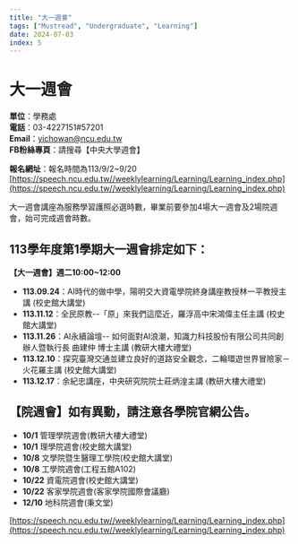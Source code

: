 ```yaml
---
title: "大一週會"
tags: ["Mustread", "Undergraduate", "Learning"]
date: 2024-07-03
index: 5
---
```


# 大一週會

**單位**：學務處  
**電話**：03-4227151#57201  
**Email**：[yichowan@ncu.edu.tw](mailto:yichowan@ncu.edu.tw)  
**FB粉絲專頁**：請搜尋【中央大學週會】

**報名網址**：報名時間為113/9/2~9/20 
[https://speech.ncu.edu.tw//weeklylearning/Learning/Learning_index.php](https://speech.ncu.edu.tw//weeklylearning/Learning/Learning_index.php)

大一週會講座為服務學習護照必選時數，畢業前要參加4場大一週會及2場院週會，始可完成週會時數。

## 113學年度第1學期大一週會排定如下：

**【大一週會】週二10:00~12:00**

- **113.09.24**：AI時代的做中學，陽明交大資電學院終身講座教授林一平教授主講 (校史館大講堂)
- **113.11.12**：全民原教--「原」來我們這麼近，羅浮高中宋鴻偉主任主講 (校史館大講堂)
- **113.11.26**：AI永續論壇-- 如何面對AI浪潮，知識力科技股份有限公司共同創辦人暨執行長 曲建仲 博士主講 (教研大樓大禮堂)
- **113.12.10**：探究臺灣交通並建立良好的道路安全觀念，二輪環遊世界冒險家－火花羅主講 (校史館大講堂)
- **113.12.17**：余紀忠講座，中央研究院院士莊炳湟主講 (教研大樓大禮堂)

## 【院週會】如有異動，請注意各學院官網公告。

-	**10/1** 管理學院週會(教研大樓大禮堂)
-	**10/1** 理學院週會(校史館大講堂) 
-	**10/8** 文學院暨生醫理工學院(校史館大講堂)
-	**10/8** 工學院週會(工程五館A102)
-	**10/22** 資電院週會(校史館大講堂)
-	**10/22** 客家學院週會(客家學院國際會議廳)
-	**12/10** 地科院週會(秉文堂)


[https://speech.ncu.edu.tw//weeklylearning/Learning/Learning_index.php](https://speech.ncu.edu.tw//weeklylearning/Learning/Learning_index.php)

